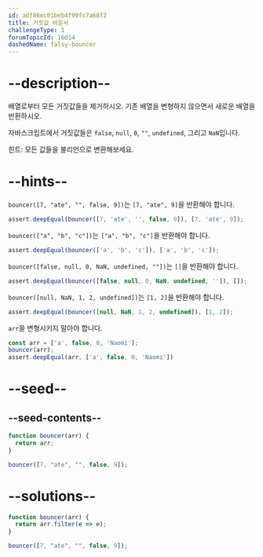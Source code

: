 ```yaml
---
id: adf08ec01beb4f99fc7a68f2
title: 거짓값 바운서
challengeType: 1
forumTopicId: 16014
dashedName: falsy-bouncer
---
```


# --description--

배열로부터 모든 거짓값들을 제거하시오. 기존 배열을 변형하지 않으면서 새로운 배열을 반환하시오.

자바스크립트에서 거짓값들은 `false`, `null`, `0`, `""`, `undefined`, 그리고 `NaN`입니다.

힌트: 모든 값들을 불리언으로 변환해보세요.

# --hints--

`bouncer([7, "ate", "", false, 9])`는 `[7, "ate", 9]`을 반환해야 합니다.

```js
assert.deepEqual(bouncer([7, 'ate', '', false, 9]), [7, 'ate', 9]);
```

`bouncer(["a", "b", "c"])`는 `["a", "b", "c"]`을 반환해야 합니다.

```js
assert.deepEqual(bouncer(['a', 'b', 'c']), ['a', 'b', 'c']);
```

`bouncer([false, null, 0, NaN, undefined, ""])`는 `[]`을 반환해야 합니다.

```js
assert.deepEqual(bouncer([false, null, 0, NaN, undefined, '']), []);
```

`bouncer([null, NaN, 1, 2, undefined])`는 `[1, 2]`을 반환해야 합니다.

```js
assert.deepEqual(bouncer([null, NaN, 1, 2, undefined]), [1, 2]);
```

`arr`을 변형시키지 말아야 합니다.

```js
const arr = ['a', false, 0, 'Naomi'];
bouncer(arr);
assert.deepEqual(arr, ['a', false, 0, 'Naomi'])
```

# --seed--

## --seed-contents--

```js
function bouncer(arr) {
  return arr;
}

bouncer([7, "ate", "", false, 9]);
```

# --solutions--

```js
function bouncer(arr) {
  return arr.filter(e => e);
}

bouncer([7, "ate", "", false, 9]);
```
